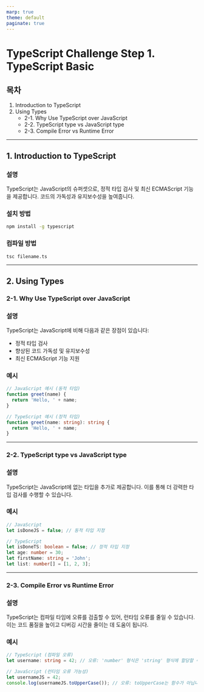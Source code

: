```yaml
---
marp: true
theme: default
paginate: true
---
```


# TypeScript Challenge Step 1. TypeScript Basic

## 목차

1. Introduction to TypeScript
2. Using Types
   - 2-1. Why Use TypeScript over JavaScript
   - 2-2. TypeScript type vs JavaScript type
   - 2-3. Compile Error vs Runtime Error
---

## 1. Introduction to TypeScript

### 설명

TypeScript는 JavaScript의 슈퍼셋으로, 정적 타입 검사 및 최신 ECMAScript 기능을 제공합니다. 코드의 가독성과 유지보수성을 높여줍니다.

### 설치 방법

```sh
npm install -g typescript
```

### 컴파일 방법

```sh
tsc filename.ts
```

---

## 2. Using Types

### 2-1. Why Use TypeScript over JavaScript

### 설명

TypeScript는 JavaScript에 비해 다음과 같은 장점이 있습니다:

- 정적 타입 검사
- 향상된 코드 가독성 및 유지보수성
- 최신 ECMAScript 기능 지원

### 예시

```typescript
// JavaScript 예시 (동적 타입)
function greet(name) {
  return 'Hello, ' + name;
}

// TypeScript 예시 (정적 타입)
function greet(name: string): string {
  return 'Hello, ' + name;
}
```

---

### 2-2. TypeScript type vs JavaScript type

### 설명

TypeScript는 JavaScript에 없는 타입을 추가로 제공합니다. 이를 통해 더 강력한 타입 검사를 수행할 수 있습니다.

### 예시

```typescript
// JavaScript
let isDoneJS = false; // 동적 타입 지정

// TypeScript
let isDoneTS: boolean = false; // 정적 타입 지정
let age: number = 30;
let firstName: string = 'John';
let list: number[] = [1, 2, 3];
```

---

### 2-3. Compile Error vs Runtime Error

### 설명

TypeScript는 컴파일 타임에 오류를 검출할 수 있어, 런타임 오류를 줄일 수 있습니다. 이는 코드 품질을 높이고 디버깅 시간을 줄이는 데 도움이 됩니다.

### 예시

```typescript
// TypeScript (컴파일 오류)
let username: string = 42; // 오류: 'number' 형식은 'string' 형식에 할당할 수 없습니다.

// JavaScript (런타임 오류 가능성)
let usernameJS = 42;
console.log(usernameJS.toUpperCase()); // 오류: toUpperCase는 함수가 아닙니다
```
